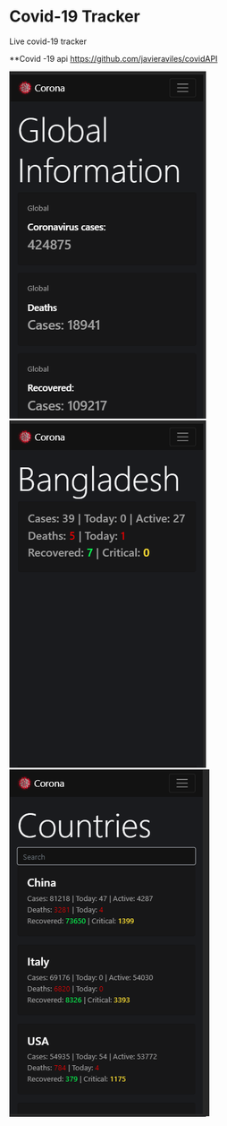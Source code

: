 # Covid-19 Tracker

Live covid-19 tracker

**Covid -19 api https://github.com/javieraviles/covidAPI


![Test Image 2](screenshots/2.png)
![Test Image 3](screenshots/3.png)
![Test Image 4](screenshots/4.png)